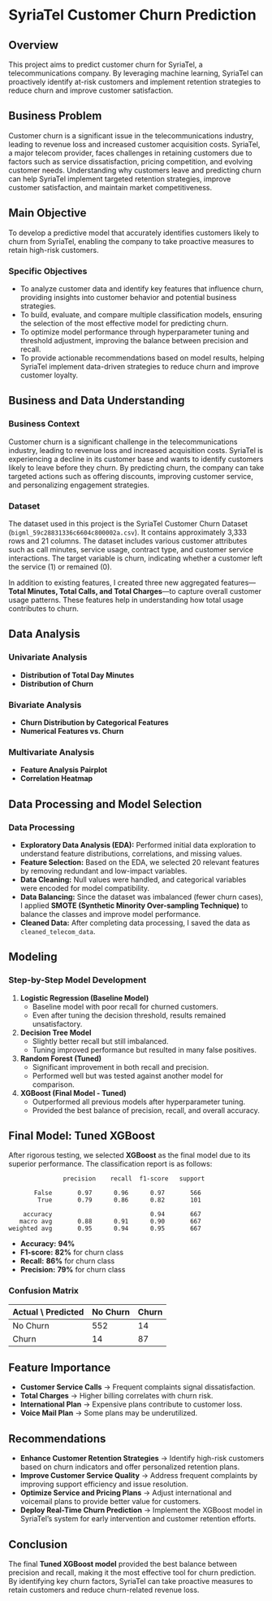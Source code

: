 # SyriaTel Customer Churn Prediction

## Overview
This project aims to predict customer churn for SyriaTel, a telecommunications company. By leveraging machine learning, SyriaTel can proactively identify at-risk customers and implement retention strategies to reduce churn and improve customer satisfaction.

## Business Problem
Customer churn is a significant issue in the telecommunications industry, leading to revenue loss and increased customer acquisition costs. SyriaTel, a major telecom provider, faces challenges in retaining customers due to factors such as service dissatisfaction, pricing competition, and evolving customer needs. Understanding why customers leave and predicting churn can help SyriaTel implement targeted retention strategies, improve customer satisfaction, and maintain market competitiveness.

## Main Objective
To develop a predictive model that accurately identifies customers likely to churn from SyriaTel, enabling the company to take proactive measures to retain high-risk customers.

### Specific Objectives
- To analyze customer data and identify key features that influence churn, providing insights into customer behavior and potential business strategies.
- To build, evaluate, and compare multiple classification models, ensuring the selection of the most effective model for predicting churn.
- To optimize model performance through hyperparameter tuning and threshold adjustment, improving the balance between precision and recall.
- To provide actionable recommendations based on model results, helping SyriaTel implement data-driven strategies to reduce churn and improve customer loyalty.

## Business and Data Understanding
### Business Context
Customer churn is a significant challenge in the telecommunications industry, leading to revenue loss and increased acquisition costs. SyriaTel is experiencing a decline in its customer base and wants to identify customers likely to leave before they churn. By predicting churn, the company can take targeted actions such as offering discounts, improving customer service, and personalizing engagement strategies.

### Dataset
The dataset used in this project is the SyriaTel Customer Churn Dataset (`bigml_59c28831336c6604c800002a.csv`). It contains approximately 3,333 rows and 21 columns.
The dataset includes various customer attributes such as call minutes, service usage, contract type, and customer service interactions. The target variable is churn, indicating whether a customer left the service (1) or remained (0).

In addition to existing features, I created three new aggregated features—**Total Minutes, Total Calls, and Total Charges**—to capture overall customer usage patterns. These features help in understanding how total usage contributes to churn.

## Data Analysis
### Univariate Analysis
- **Distribution of Total Day Minutes**
- **Distribution of Churn**

### Bivariate Analysis
- **Churn Distribution by Categorical Features**
- **Numerical Features vs. Churn**

### Multivariate Analysis
- **Feature Analysis Pairplot**
- **Correlation Heatmap**

## Data Processing and Model Selection
### Data Processing
- **Exploratory Data Analysis (EDA):** Performed initial data exploration to understand feature distributions, correlations, and missing values.
- **Feature Selection:** Based on the EDA, we selected 20 relevant features by removing redundant and low-impact variables.
- **Data Cleaning:** Null values were handled, and categorical variables were encoded for model compatibility.
- **Data Balancing:** Since the dataset was imbalanced (fewer churn cases), I applied **SMOTE (Synthetic Minority Over-sampling Technique)** to balance the classes and improve model performance.
- **Cleaned Data:** After completing data processing, I saved the data as `cleaned_telecom_data`.

## Modeling
### Step-by-Step Model Development
1. **Logistic Regression (Baseline Model)**
   - Baseline model with poor recall for churned customers.
   - Even after tuning the decision threshold, results remained unsatisfactory.
2. **Decision Tree Model**
   - Slightly better recall but still imbalanced.
   - Tuning improved performance but resulted in many false positives.
3. **Random Forest (Tuned)**
   - Significant improvement in both recall and precision.
   - Performed well but was tested against another model for comparison.
4. **XGBoost (Final Model - Tuned)**
   - Outperformed all previous models after hyperparameter tuning.
   - Provided the best balance of precision, recall, and overall accuracy.

## Final Model: Tuned XGBoost
After rigorous testing, we selected **XGBoost** as the final model due to its superior performance. The classification report is as follows:

```
               precision    recall  f1-score   support

       False       0.97      0.96      0.97       566
        True       0.79      0.86      0.82       101

    accuracy                           0.94       667
   macro avg       0.88      0.91      0.90       667
weighted avg       0.95      0.94      0.95       667
```

- **Accuracy:** **94%**  
- **F1-score:** **82%** for churn class  
- **Recall:** **86%** for churn class  
- **Precision:** **79%** for churn class  

### Confusion Matrix
| Actual \ Predicted | No Churn | Churn |
|-------------------|---------|------|
| No Churn         | 552     | 14   |
| Churn            | 14      | 87   |

## Feature Importance
- **Customer Service Calls** → Frequent complaints signal dissatisfaction.
- **Total Charges** → Higher billing correlates with churn risk.
- **International Plan** → Expensive plans contribute to customer loss.
- **Voice Mail Plan** → Some plans may be underutilized.

## Recommendations
- **Enhance Customer Retention Strategies** → Identify high-risk customers based on churn indicators and offer personalized retention plans.
- **Improve Customer Service Quality** → Address frequent complaints by improving support efficiency and issue resolution.
- **Optimize Service and Pricing Plans** → Adjust international and voicemail plans to provide better value for customers.
- **Deploy Real-Time Churn Prediction** → Implement the XGBoost model in SyriaTel’s system for early intervention and customer retention efforts.

## Conclusion
The final **Tuned XGBoost model** provided the best balance between precision and recall, making it the most effective tool for churn prediction. By identifying key churn factors, SyriaTel can take proactive measures to retain customers and reduce churn-related revenue loss.

